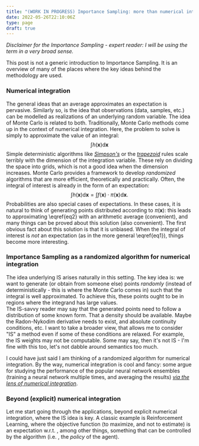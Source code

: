 ```yaml
---
title: "(WORK IN PROGRESS) Importance Sampling: more than numerical integration"
date: 2022-05-26T22:10:06Z
type: page
draft: true
---
```

*Disclaimer for the Importance Sampling - expert reader: I will be using the term in a very broad sense.*

This post is not a generic introduction to Importance Sampling. It is an overview of many of the places where the key ideas behind the methodology are used.

### Numerical integration
The general ideas that an average approximates an expectation is pervasive. Similarly so, is the idea that observations (data, samples, etc.) can be modelled as realizations of an underlying random variable. The idea of Monte Carlo is related to both.
Traditionally, Monte Carlo methods come up in the context of numerical integration. Here, the problem to solve is simply to approximate the value of an integral:
$$
\int h(\mathbf{x}) \mathrm{d}\mathbf{x}
\tag{1}\label{eq1}
$$
 Simple deterministic algorithms like *[Simpson's](https://en.wikipedia.org/wiki/Simpson%27s_rule)* or the *[trapezoid](https://en.wikipedia.org/wiki/Trapezoidal_rule)* rules scale terribly with the dimension of the integration variable. These rely on dividing the space into grids, which is not a good idea when the dimension increases.
 Monte Carlo provides a framework to develop *randomized* algorithms that are more efficient, theoretically and practically. Often, the integral of interest is already in the form of an expectation:
 $$
 \int h(\mathbf{x}) \mathrm{d}\mathbf{x} = \int f(\mathbf{x}) \cdot \pi(\mathbf{x}) \mathrm{d}\mathbf{x} .
 \tag{2}\label{eq2}
 $$
 Probabilities are also special cases of expectations. In these cases, it is natural to think of generating points distributed according to $\pi(\mathbf{x})$: this leads to approximating \eqref{eq2} with an arithmetic average (convenient), and many things can be proved about this solution (also convenient). The first obvious fact about this solution is that it is unbiased. When the integral of interest is *not* an expectation (as in the more general \eqref{eq1}), things become more interesting.

### Importance Sampling as a randomized algorithm for numerical integration
The idea underlying IS arises naturally in this setting.  The key idea is: we want to generate (or obtain from someone else) points *randomly* (instead of deterministically - this is where the Monte Carlo comes in) such that the integral is well approximated. To achieve this, these points ought to be in regions where the integrand has large values.  
The IS-savvy reader may say that the generated points need to follow a distribution of some known form. That a density should be available. Maybe the Radon-Nykodim derivative needs to exist, and absolute continuity conditions, etc. I want to take a broader view, that allows me to consider "IS" a method even if some of these conditions are relaxed. For example, the IS weights may not be computable. Some may say, then it's not IS - I'm fine with this too, let's not dabble around semantics too much.

I could have just said I am thinking of a randomized algorithm for numerical integration. By the way, numerical integration is cool and fancy: some argue for studying the performance of the popular neural network ensembles (training a neural network multiple times, and averaging the results) *[via the lens of numerical integration](https://cims.nyu.edu/~andrewgw/deepensembles/)*.

### Beyond (explicit) numerical integration

Let me start going through the applications, beyond explicit numerical integration, where the IS idea is key.
A classic example is Reinforcement Learning, where the objective function (to maximize, and not to estimate) is an expectation w.r.t. , among other things, something that can be controlled by the algorithm (i.e. , the *policy* of the agent).
